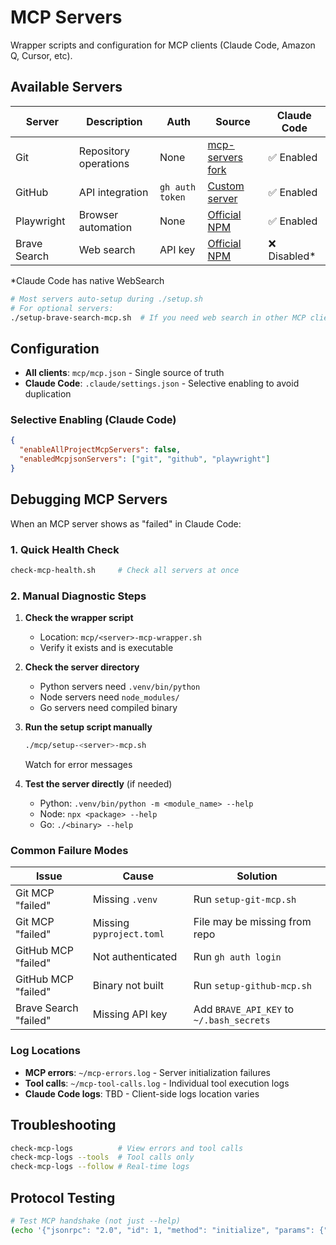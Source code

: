 # MCP Servers

Wrapper scripts and configuration for MCP clients (Claude Code, Amazon Q, Cursor, etc).

## Available Servers

| Server | Description | Auth | Source | Claude Code |
|--------|-------------|------|--------|-------------|
| Git | Repository operations | None | [mcp-servers fork](servers/git-mcp-server) | ✅ Enabled |
| GitHub | API integration | `gh auth token` | [Custom server](servers/github-mcp-server) | ✅ Enabled |
| Playwright | Browser automation | None | [Official NPM](https://www.npmjs.com/package/@playwright/mcp) | ✅ Enabled |
| Brave Search | Web search | API key | [Official NPM](https://www.npmjs.com/package/@modelcontextprotocol/server-brave-search) | ❌ Disabled* |

*Claude Code has native WebSearch

```bash
# Most servers auto-setup during ./setup.sh
# For optional servers:
./setup-brave-search-mcp.sh  # If you need web search in other MCP clients
```

## Configuration

- **All clients**: `mcp/mcp.json` - Single source of truth
- **Claude Code**: `.claude/settings.json` - Selective enabling to avoid duplication

### Selective Enabling (Claude Code)

```json
{
  "enableAllProjectMcpServers": false,
  "enabledMcpjsonServers": ["git", "github", "playwright"]
}
```

## Debugging MCP Servers

When an MCP server shows as "failed" in Claude Code:

### 1. Quick Health Check
```bash
check-mcp-health.sh     # Check all servers at once
```

### 2. Manual Diagnostic Steps

1. **Check the wrapper script**
   - Location: `mcp/<server>-mcp-wrapper.sh`
   - Verify it exists and is executable

2. **Check the server directory**
   - Python servers need `.venv/bin/python`
   - Node servers need `node_modules/`
   - Go servers need compiled binary

3. **Run the setup script manually**
   ```bash
   ./mcp/setup-<server>-mcp.sh
   ```
   Watch for error messages

4. **Test the server directly** (if needed)
   - Python: `.venv/bin/python -m <module_name> --help`
   - Node: `npx <package> --help`
   - Go: `./<binary> --help`

### Common Failure Modes

| Issue | Cause | Solution |
|-------|-------|----------|
| Git MCP "failed" | Missing `.venv` | Run `setup-git-mcp.sh` |
| Git MCP "failed" | Missing `pyproject.toml` | File may be missing from repo |
| GitHub MCP "failed" | Not authenticated | Run `gh auth login` |
| GitHub MCP "failed" | Binary not built | Run `setup-github-mcp.sh` |
| Brave Search "failed" | Missing API key | Add `BRAVE_API_KEY` to `~/.bash_secrets` |

### Log Locations

- **MCP errors**: `~/mcp-errors.log` - Server initialization failures
- **Tool calls**: `~/mcp-tool-calls.log` - Individual tool execution logs
- **Claude Code logs**: TBD - Client-side logs location varies

## Troubleshooting

```bash
check-mcp-logs          # View errors and tool calls
check-mcp-logs --tools  # Tool calls only
check-mcp-logs --follow # Real-time logs
```

## Protocol Testing

```bash
# Test MCP handshake (not just --help)
(echo '{"jsonrpc": "2.0", "id": 1, "method": "initialize", "params": {"protocolVersion": "2024-11-05", "capabilities": {}, "clientInfo": {"name": "smoke-test", "version": "1.0.0"}}}'; echo '{"jsonrpc": "2.0", "method": "notifications/initialized"}'; echo '{"jsonrpc": "2.0", "id": 2, "method": "tools/list"}') | .venv/bin/python -m mcp_server_git -r .
```